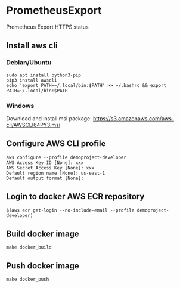 # PrometheusExport
Prometheus Export HTTPS status

## Install aws cli
### Debian/Ubuntu
```
sudo apt install python3-pip
pip3 install awscli
echo 'export PATH=~/.local/bin:$PATH' >> ~/.bashrc && export PATH=~/.local/bin:$PATH
```

### Windows
Download and install msi package: https://s3.amazonaws.com/aws-cli/AWSCLI64PY3.msi

## Configure AWS CLI profile
```
aws configure --profile demoproject-developer
AWS Access Key ID [None]: xxx
AWS Secret Access Key [None]: xxx
Default region name [None]: us-east-1
Default output format [None]:
```

## Login to docker AWS ECR repository
```
$(aws ecr get-login --no-include-email --profile demoproject-developer)
```

## Build docker image
```
make docker_build
```

## Push docker image
```
make docker_push
```
